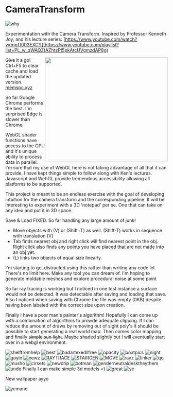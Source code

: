 # CameraTransform
![why](https://github.com/samcoble/CameraTransform/assets/32228102/385a701e-9970-466d-9598-142057df9fd9)

Experimentation with the Camera Transform.
Inspired by Professor Kenneth Joy, and his lecture series: [https://www.youtube.com/watch?v=mpTl003EXCY](https://www.youtube.com/playlist?list=PL_w_qWAQZtAZhtzPI5pkAtcUVgmzdAP8g)

<img src="https://github.com/samcoble/CameraTransform/assets/32228102/35ffb154-4b81-4399-8141-a4e5f34d405c" style="float:right" width="381" height="323">

Give it a go! Ctrl+F5 to clear cache and load the updated version.
[memspc.xyz](https://memspc.xyz/)

So far Google Chrome performs the best. I'm surprised Edge is slower than Chrome.

WebGL shader functions have access to the GPU and it's unique ability to process data in parallel. I'm sure that my use of WebGL here is not taking advantage of all that it can provide. I have kept things simple to follow along with Ken's lectures. Javascript and WebGL provide tremendous accessibility allowing all platforms to be supported.

This project is meant to be an endless exercise with the goal of developing intuition for the camera transform and the corresponding pipeline. 
It will be interesting to experiment with a 3D 'notepad' per se. One that can take on any idea and put it in 3D space.

Save & Load FIXED. So far handling any large amount of junk!
- Move objects with (V) or (Shift+T) as well. (Shift-T) works in sequence with translation (V)
- Tab finds nearest obj and right click will find nearest point in the obj. Right click also finds any points you have placed that are not made into an obj yet.
- (L) links two objects of equal size linearly.

I'm starting to get distracted using this rather than writing any code lol.
There's no limit here. Make any tool you can dream of. I'm hoping to generate moldable meshes and explore procedural noise at some point

So far ray tracing is working but I noticed in one test instance a surface would not be detected. It was detectable after saving and loading that save. Also I noticed when saving with Chrome the file was empty (0KB) despite having been labeled with the correct size upon creation.

Finally I have a poor man's painter's algorithm! Hopefully I can come up with a combination of algorithms to provide adequate clipping. If I can reduce the amount of draws by removing out of sight poly's it should be possible to start generating a real world map. Then comes color mapping and finally ~~simple sun light.~~ Maybe shaded slightly but I will eventually start over in a webgl environment.

![shelffromhelp](https://github.com/samcoble/CameraTransform/assets/32228102/93bd52cd-f79c-4a3c-adee-c0cb1386109c)
![best](https://github.com/samcoble/CameraTransform/assets/32228102/c78772e6-341f-496f-9ed3-83243d5655b8)
![badartexedllfree](https://github.com/samcoble/CameraTransform/assets/32228102/0edfd5dc-f69f-454c-80f5-ff29e8853b75)
![opacity](https://github.com/samcoble/CameraTransform/assets/32228102/af285eac-080d-46c6-adc8-6358b8e845a2)
![boatpics](https://github.com/samcoble/CameraTransform/assets/32228102/3dae0e7a-140b-49b2-8d38-12be1603c392)
![sight](https://github.com/samcoble/CameraTransform/assets/32228102/7596d805-3844-4424-a671-e18a67cb1fbc)
![goyin](https://github.com/samcoble/CameraTransform/assets/32228102/6e67584c-79a8-4406-8b77-01cad1497af6)
![newz](https://github.com/samcoble/CameraTransform/assets/32228102/19106736-ec6f-49ff-a570-44e8f76adb4d)
![RAYTRACE](https://github.com/samcoble/CameraTransform/assets/32228102/3e2c9a87-9128-42e7-bc4f-6aee4cc0fc76)
![STAIRGEN](https://github.com/samcoble/CameraTransform/assets/32228102/499964bd-483b-417d-8ea1-74b46ccec4f1)
![MOVE](https://github.com/samcoble/CameraTransform/assets/32228102/ef8d9f11-f2c2-46f8-a2e6-283a431f728d)
![rayz](https://github.com/samcoble/CameraTransform/assets/32228102/642ba171-ebf4-47db-8851-fd533c091c36)
![linker](https://github.com/samcoble/CameraTransform/assets/32228102/8a8411a2-cd39-480a-980e-874c6529ecf3)
![qq](https://github.com/samcoble/CameraTransform/assets/32228102/9da981a7-05ad-4940-b3d9-ebf9aa8188a2)
![musho](https://github.com/samcoble/CameraTransform/assets/32228102/2835a077-84fd-4285-b048-fdc2f344729c)
![cirsets](https://github.com/samcoble/CameraTransform/assets/32228102/d3bb6839-7c86-48b3-aea0-10174655bfce)
![newdrip](https://github.com/samcoble/CameraTransform/assets/32228102/4b9fff77-ec46-4c0f-b8be-aa4498910fed)
![botman](https://github.com/samcoble/CameraTransform/assets/32228102/308ae207-8c05-45d7-9f6e-3375862dda42)
![genderneutraldesktheythem](https://github.com/samcoble/CameraTransform/assets/32228102/8b5651b2-5644-41a9-815e-ab1863b02a4e)
![undo](https://github.com/samcoble/CameraTransform/assets/32228102/8d8362cc-caba-48fb-939d-2366f96e08e5)
Finally I can make simple 3d models =)
![great](https://github.com/samcoble/CameraTransform/assets/32228102/6fae7623-2369-4245-98fd-bbb6a218ba52)
![ye](https://github.com/samcoble/CameraTransform/assets/32228102/f0179d0f-3c6d-4fe8-be1c-3a7a191da6cc)


New wallpaper ayyo

![yemane](https://github.com/samcoble/CameraTransform/assets/32228102/9776e7f2-9d8e-444a-8106-3f9477ebd680)


